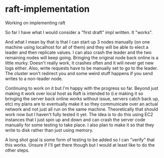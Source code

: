 # raft-implementation
Working on implementing raft

So far I have what I would consider a "first draft" impl written. It "works". 

And what I mean by that is that I can start up 3 nodes manually (on one machine using localhost for all of them) and they will be able to elect a leader and then replicate values. I can also crash the leader and the two remaining nodes will keep going. Bringing the original node back online is a little murky. Doesn't really work, it crashes often and it will never get new logs either. Also, write requests have to be manually set to go to the leader. The cluster won't redirect you and some weird stuff happens if you send writes to a non-leader node. 

Continuing to work on it but I'm happy with the progress so far. Beyond just making it work over local host as Raft is intended to (i.e making it so bringing the server back online works without issue, servers catch back up, etc) my plans are to eventually make it so they communicate over an actual network and not just all run on the same machine. Theoretically that should work now but I haven't fully tested it yet. The idea is to do this using EC2 instances that I just spin up and down and can crash the server code manually for some testing to take place. I also plan to make it so that they write to disk rather than just using memory. 

A long shot goal is some form of testing to be added so I can "verify" that this works. Unsure if I'll get there though but I would at least like to do the other steps. 
